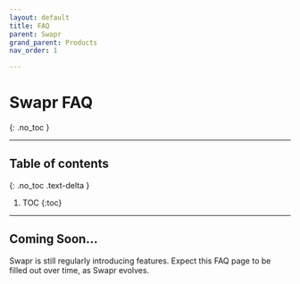 ```yaml
---
layout: default
title: FAQ
parent: Swapr
grand_parent: Products
nav_order: 1

---
```


# Swapr FAQ
{: .no_toc }

___

## Table of contents
{: .no_toc .text-delta }

1. TOC
{:toc}

---

## Coming Soon...

Swapr is still regularly introducing features. Expect this FAQ page to be filled out over time, as Swapr evolves.